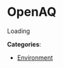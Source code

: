 # OpenAQ


Loading



**Categories**:
- [Environment](https://github.com/apis-list/apis-list#environment)




